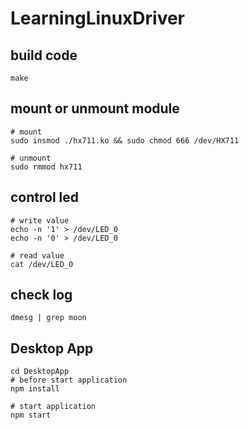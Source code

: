 # LearningLinuxDriver
## build code
```
make
```
## mount or unmount module
```
# mount
sudo insmod ./hx711.ko && sudo chmod 666 /dev/HX711

# unmount
sudo rmmod hx711
```
## control led
```
# write value
echo -n '1' > /dev/LED_0
echo -n '0' > /dev/LED_0

# read value
cat /dev/LED_0
```
## check log
```
dmesg | grep moon
```
## Desktop App
```
cd DesktopApp
# before start application
npm install

# start application
npm start
```
